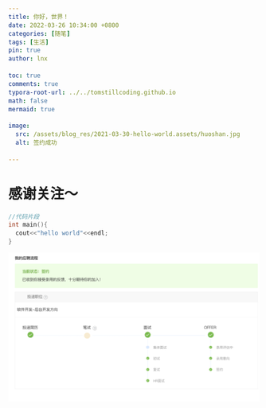 ```yaml
---
title: 你好，世界！
date: 2022-03-26 10:34:00 +0800
categories: [随笔]
tags: [生活]
pin: true
author: lnx

toc: true
comments: true
typora-root-url: ../../tomstillcoding.github.io
math: false
mermaid: true

image:
  src: /assets/blog_res/2021-03-30-hello-world.assets/huoshan.jpg
  alt: 签约成功

---
```


# 感谢关注～ 



```c++
//代码片段
int main(){
  cout<<"hello world"<<endl;
}
```

![image-20220327184021601](/assets/2021-03-30-hello-world.assets/image-20220327184021601.png)